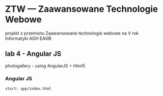 # ZTW — Zaawansowane Technologie Webowe

projekt z przemiotu Zaawansowane technologie webowe na V rok Informatyki AGH EAIiIB

## lab 4 - Angular JS
photogallery - using AngularJS + Html5
### Angular JS

```
start: app/index.html
```
